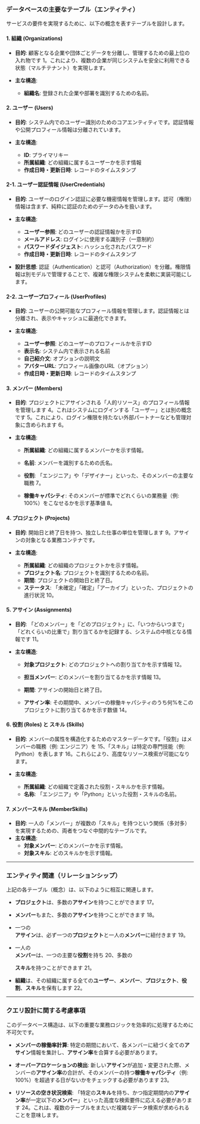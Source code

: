 ### **データベースの主要なテーブル（エンティティ）**

サービスの要件を実現するために、以下の概念を表すテーブルを設計します。

#### **1\. 組織 (Organizations)**

* **目的**: 顧客となる企業や団体ごとデータを分離し、管理するための最上位の入れ物です 1。これにより、複数の企業が同じシステムを安全に利用できる状態（マルチテナント）を実現します。

* **主な構造**:  
  * **組織名**: 登録された企業や部署を識別するための名前。

#### **2\. ユーザー (Users)**

* **目的**: システム内でのユーザー識別のためのコアエンティティです。認証情報や公開プロフィール情報は分離されています。

* **主な構造**:  
  * **ID**: プライマリキー  
  * **所属組織**: どの組織に属するユーザーかを示す情報  
  * **作成日時・更新日時**: レコードのタイムスタンプ

#### **2-1\. ユーザー認証情報 (UserCredentials)**

* **目的**: ユーザーのログイン認証に必要な機密情報を管理します。認可（権限）情報は含まず、純粋に認証のためのデータのみを扱います。

* **主な構造**:  
  * **ユーザー参照**: どのユーザーの認証情報かを示すID  
  * **メールアドレス**: ログインに使用する識別子（一意制約）  
  * **パスワードダイジェスト**: ハッシュ化されたパスワード  
  * **作成日時・更新日時**: レコードのタイムスタンプ

* **設計思想**: 認証（Authentication）と認可（Authorization）を分離。権限情報は別モデルで管理することで、複雑な権限システムを柔軟に実装可能にします。

#### **2-2\. ユーザープロフィール (UserProfiles)**

* **目的**: ユーザーの公開可能なプロフィール情報を管理します。認証情報とは分離され、表示やキャッシュに最適化できます。

* **主な構造**:  
  * **ユーザー参照**: どのユーザーのプロフィールかを示すID  
  * **表示名**: システム内で表示される名前  
  * **自己紹介文**: オプションの説明文  
  * **アバターURL**: プロフィール画像のURL（オプション）  
  * **作成日時・更新日時**: レコードのタイムスタンプ

#### **3\. メンバー (Members)**

* **目的**: プロジェクトにアサインされる「人的リソース」のプロフィール情報を管理します 4。これはシステムにログインする「ユーザー」とは別の概念です 5。これにより、ログイン権限を持たない外部パートナーなども管理対象に含められます 6。

* **主な構造**:  
  * **所属組織**: どの組織に属するメンバーかを示す情報。  
  * **名前**: メンバーを識別するための氏名。  
  * **役割**: 「エンジニア」や「デザイナー」といった、そのメンバーの主要な職務 7。

  * **稼働キャパシティ**: そのメンバーが標準でどれくらいの業務量（例: 100%）をこなせるかを示す基準値 8。

#### **4\. プロジェクト (Projects)**

* **目的**: 開始日と終了日を持つ、独立した仕事の単位を管理します 9。アサインの対象となる業務コンテナです。

* **主な構造**:  
  * **所属組織**: どの組織のプロジェクトかを示す情報。  
  * **プロジェクト名**: プロジェクトを識別するための名前。  
  * **期間**: プロジェクトの開始日と終了日。  
  * **ステータス**: 「未確定」「確定」「アーカイブ」といった、プロジェクトの進行状況 10。

#### **5\. アサイン (Assignments)**

* **目的**: 「どのメンバー」を「どのプロジェクト」に、「いつからいつまで」「どれくらいの比重で」割り当てるかを記録する、システムの中核となる情報です 11。

* **主な構造**:  
  * **対象プロジェクト**: どのプロジェクトへの割り当てかを示す情報 12。

  * **担当メンバー**: どのメンバーを割り当てるかを示す情報 13。

  * **期間**: アサインの開始日と終了日。  
  * **アサイン率**: その期間中、メンバーの稼働キャパシティのうち何%をこのプロジェクトに割り当てるかを示す数値 14。

#### **6\. 役割 (Roles) と スキル (Skills)**

* **目的**: メンバーの属性を構造化するためのマスターデータです。「役割」はメンバーの職務（例: エンジニア）を 15、「スキル」は特定の専門技能（例: Python）を表します 16。これらにより、高度なリソース検索が可能になります。

* **主な構造**:  
  * **所属組織**: どの組織で定義された役割・スキルかを示す情報。  
  * **名称**: 「エンジニア」や「Python」といった役割・スキルの名前。

#### **7\. メンバースキル (MemberSkills)**

* **目的**: 一人の「メンバー」が複数の「スキル」を持つという関係（多対多）を実現するための、両者をつなぐ中間的なテーブルです。  
* **主な構造**:  
  * **対象メンバー**: どのメンバーかを示す情報。  
  * **対象スキル**: どのスキルかを示す情報。

---

### **エンティティ関連（リレーションシップ）**

上記の各テーブル（概念）は、以下のように相互に関連します。

* **プロジェクト**は、多数の**アサイン**を持つことができます 17。

* **メンバー**もまた、多数の**アサイン**を持つことができます 18。

* 一つの  
  **アサイン**は、必ず一つの**プロジェクト**と一人の**メンバー**に紐付きます 19。

* 一人の  
  **メンバー**は、一つの主要な**役割**を持ち 20、多数の

  **スキル**を持つことができます 21。

* **組織**は、その組織に属する全ての**ユーザー**、**メンバー**、**プロジェクト**、**役割**、**スキル**を保有します 22。

---

### **クエリ設計に関する考慮事項**

このデータベース構造は、以下の重要な業務ロジックを効率的に処理するために不可欠です。

* **メンバーの稼働率計算**: 特定の期間において、各メンバーに紐づく全ての**アサイン**情報を集計し、**アサイン率**を合算する必要があります。  
* **オーバーアロケーションの検出**: 新しい**アサイン**が追加・変更された際、メンバーの**アサイン率**の合計が、そのメンバーの持つ**稼働キャパシティ**（例: 100%）を超過する日がないかをチェックする必要があります 23。

* **リソースの空き状況検索**: 「特定の**スキル**を持ち、かつ指定期間内の**アサイン率**が一定以下の**メンバー**」といった高度な検索要件に応える必要があります 24。これは、複数のテーブルをまたいだ複雑なデータ検索が求められることを意味します。  
